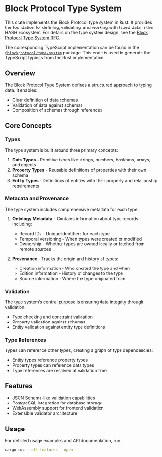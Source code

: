 # Block Protocol Type System

This crate implements the Block Protocol type system in Rust. It provides the foundation for defining, validating, and working with typed data in the HASH ecosystem. For details on the type system design, see the [Block Protocol Type System RFC](https://github.com/blockprotocol/blockprotocol/blob/main/rfcs/text/0352-graph-type-system.md).

The corresponding TypeScript implementation can be found in the [`@blockprotocol/type-system`](../typescript) package. This crate is used to generate the TypeScript typings from the Rust implementation.

## Overview

The Block Protocol Type System defines a structured approach to typing data. It enables:

- Clear definition of data schemas
- Validation of data against schemas
- Composition of schemas through references

## Core Concepts

### Types

The type system is built around three primary concepts:

1. **Data Types** - Primitive types like strings, numbers, booleans, arrays, and objects
2. **Property Types** - Reusable definitions of properties with their own schema
3. **Entity Types** - Definitions of entities with their property and relationship requirements

### Metadata and Provenance

The type system includes comprehensive metadata for each type:

1. **Ontology Metadata** - Contains information about type records including:
   - Record IDs - Unique identifiers for each type
   - Temporal Versioning - When types were created or modified
   - Ownership - Whether types are owned locally or fetched from remote sources

2. **Provenance** - Tracks the origin and history of types:
   - Creation information - Who created the type and when
   - Edition information - History of changes to the type
   - Source information - Where the type originated from

### Validation

The type system's central purpose is ensuring data integrity through validation:

- Type checking and constraint validation
- Property validation against schemas
- Entity validation against entity type definitions

### Type References

Types can reference other types, creating a graph of type dependencies:

- Entity types reference property types
- Property types can reference data types
- Type references are resolved at validation time

## Features

- JSON Schema-like validation capabilities
- PostgreSQL integration for database storage
- WebAssembly support for frontend validation
- Extensible validator architecture

## Usage

For detailed usage examples and API documentation, run:

```sh
cargo doc --all-features --open
```
